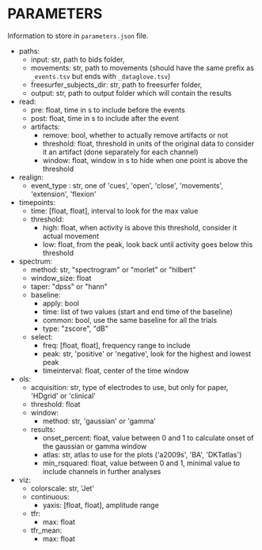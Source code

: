 # PARAMETERS
Information to store in `parameters.json` file.


  - paths:
    - input: str, path to bids folder,
    - movements: str, path to movements (should have the same prefix as `_events.tsv` but ends with `_dataglove.tsv`)
    - freesurfer_subjects_dir: str, path to freesurfer folder,
    - output: str, path to output folder which will contain the results
  - read:
    - pre: float, time in s to include before the events
    - post: float, time in s to include after the event
    - artifacts:
        - remove: bool, whether to actually remove artifacts or not
        - threshold: float, threshold in units of the original data to consider it an artifact (done separately for each channel)
        - window: float, window in s to hide when one point is above the threshold
  - realign:
    - event_type : str, one of 'cues', 'open', 'close', 'movements', 'extension', 'flexion'
  - timepoints:
    - time: [float, float], interval to look for the max value
    - threshold:
      - high: float, when activity is above this threshold, consider it actual movement
      - low: float, from the peak, look back until activity goes below this threshold
  - spectrum:
    - method: str, "spectrogram" or "morlet" or "hilbert"
    - window_size: float
    - taper: "dpss" or "hann"
    - baseline:
      - apply: bool
      - time: list of two values (start and end time of the baseline)
      - common: bool, use the same baseline for all the trials
      - type: "zscore", "dB"
    - select:
      - freq: [float, float], frequency range to include
      - peak: str, 'positive' or 'negative', look for the highest and lowest peak
      - timeinterval: float, center of the time window
  - ols:
    - acquisition: str, type of electrodes to use, but only for paper, 'HDgrid' or 'clinical' 
    - threshold: float
    - window:
      - method: str, 'gaussian' or 'gamma'
    - results:
      - onset_percent: float, value between 0 and 1 to calculate onset of the gaussian or gamma window
      - atlas: str, atlas to use for the plots ('a2009s', 'BA', 'DKTatlas')
      - min_rsquared: float, value between 0 and 1, minimal value to include channels in further analyses
  - viz:
    - colorscale: str, 'Jet'
    - continuous:
      - yaxis: [float, float], amplitude range
    - tfr:
      - max: float
    - tfr_mean:
      - max: float
